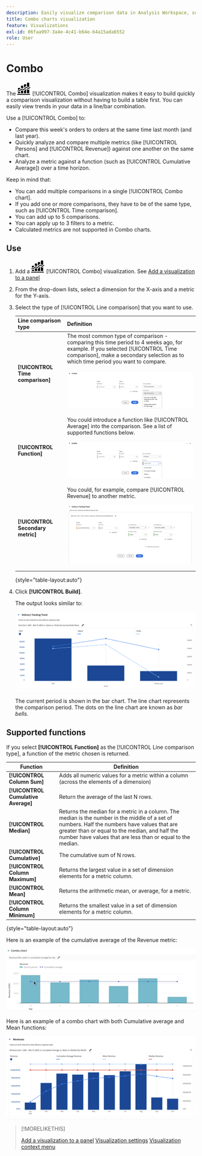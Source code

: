 ```yaml
---
description: Easily visualize comparison data in Analysis Workspace, such as building comparisons to last month, last year, and so on.
title: Combo charts visualization
feature: Visualizations
exl-id: 06faa997-3a4e-4c41-b64e-64a15ada6552
role: User
---
```

# Combo

The ![Comment](/help/assets/icons/ComboChart.svg) [!UICONTROL Combo] visualization makes it easy to build quickly a comparison visualization without having to build a table first. You can easily view trends in your data in a line/bar combination.

Use a [!UICONTROL Combo] to:

* Compare this week's orders to orders at the same time last month (and last year).
* Quickly analyze and compare multiple metrics (like [!UICONTROL Persons] and [!UICONTROL Revenue]) against one another on the same chart.
* Analyze a metric against a function (such as [!UICONTROL Cumulative Average]) over a time horizon.

Keep in mind that:

* You can add multiple comparisons in a single [!UICONTROL Combo chart].
* If you add one or more comparisons, they have to be of the same type, such as [!UICONTROL Time comparison].
* You can add up to 5 comparisons.
* You can apply up to 3 filters to a metric.
* Calculated metrics are not supported in Combo charts.

## Use

1. Add a ![Comment](/help/assets/icons/ComboChart.svg) [!UICONTROL Combo] visualization. See [Add a visualization to a panel](freeform-analysis-visualizations.md#add-visualizations-to-a-panel)

1. From the drop-down lists, select a dimension for the X-axis and a metric for the Y-axis.

1. Select the type of [!UICONTROL Line comparison] that you want to use.

   | Line comparison type | Definition |
   | --- | --- |
   | **[!UICONTROL Time comparison]** | The most common type of comparison - comparing this time period to 4 weeks ago, for example. If you selected [!UICONTROL Time comparison], make a secondary selection as to which time period you want to compare.<p>![LIne comparison with Time period selected and the secondary selection field for Time period.](assets/combo-time-period.png) |
   | **[!UICONTROL Function]** | You could introduce a function like [!UICONTROL Average] into the comparison. See a list of supported functions below.<p>![LIne comparison drop-down menu showing Functions selected and a list of available supported functions.](assets/combo-functions.png) |
   | **[!UICONTROL Secondary metric]** | You could, for example, compare [!UICONTROL Revenue] to another metric.<p>![A Combo chart comparing two metrics.](assets/combo-2metrics-settings.png) |

   {style="table-layout:auto"}

1. Click **[!UICONTROL Build]**.

   The output looks similar to:

   ![A Combo chart showing the current period in a bar chart and comparison period in the line chart ](assets/combo-output.png)

   The current period is shown in the bar chart. The line chart represents the comparison period. The dots on the line chart are known as *bar bells*.

## Supported functions

If you select **[!UICONTROL Function]** as the [!UICONTROL Line comparison type], a function of the metric chosen is returned.

| Function | Definition |
| --- | --- |
| **[!UICONTROL Column Sum]** | Adds all numeric values for a metric within a column (across the elements of a dimension) |
| **[!UICONTROL Cumulative Average]** | Return the average of the last N rows. |
| **[!UICONTROL Median]** | Returns the median for a metric in a column. The median is the number in the middle of a set of numbers. Half the numbers have values that are greater than or equal to the median, and half the number have values that are less than or equal to the median. |
| **[!UICONTROL Cumulative]** | The cumulative sum of N rows.  |
| **[!UICONTROL Column Maximum]** | Returns the largest value in a set of dimension elements for a metric column. |
| **[!UICONTROL Mean]** | Returns the arithmetic mean, or average, for a metric. |
| **[!UICONTROL Column Minimum]** | Returns the smallest value in a set of dimension elements for a metric column. |

{style="table-layout:auto"}

Here is an example of the cumulative average of the Revenue metric:

![A Combo chart showing the cumulative average](assets/combo-cumul-avg.png)

Here is an example of a combo chart with both Cumulative average and Mean functions:

![A Combo chart showing both cumulative avrage and mean functions.](assets/combo-three-functions.png)

>[!MORELIKETHIS]
>
>[Add a visualization to a panel](/help/analysis-workspace/visualizations/freeform-analysis-visualizations.md#add-visualizations-to-a-panel)
>[Visualization settings](/help/analysis-workspace/visualizations/freeform-analysis-visualizations.md#settings)
>[Visualization context menu](/help/analysis-workspace/visualizations/freeform-analysis-visualizations.md#context-menu)
>